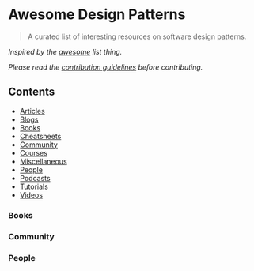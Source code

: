 # Awesome Design Patterns

> A curated list of interesting resources on software design patterns.

*Inspired by the [awesome](https://github.com/sindresorhus/awesome) list thing.*

*Please read the [contribution guidelines](contributing.md) before contributing.*


## Contents

- [Articles](#articles)
- [Blogs](#blogs)
- [Books](#books)
- [Cheatsheets](#cheatsheets)
- [Community](#community)
- [Courses](#courses)
- [Miscellaneous](#miscellaneous)
- [People](#people)
- [Podcasts](#podcasts)
- [Tutorials](#tutorials)
- [Videos](#videos)


### Books


### Community


### People

